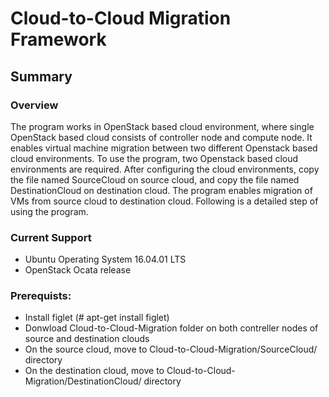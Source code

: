 # Cloud-to-Cloud Migration Framework
## Summary ##
### Overview ###

The program works in OpenStack based cloud environment, where single OpenStack based cloud consists of controller node and compute node. It enables virtual machine migration between two different Openstack based cloud environments. To use the program, two Openstack based cloud environments are required. After configuring the cloud environments, copy the file named SourceCloud on source cloud, and copy the file named DestinationCloud on destination cloud. The program enables migration of VMs from source cloud to destination cloud. Following is a detailed step of using the program.

### Current Support ###
* Ubuntu Operating System 16.04.01 LTS
* OpenStack Ocata release

### Prerequists: ###
* Install figlet   (# apt-get install figlet)
* Donwload Cloud-to-Cloud-Migration folder on both  contreller nodes of source and destination clouds
* On the source cloud, move to Cloud-to-Cloud-Migration/SourceCloud/ directory
* On the destination cloud, move to Cloud-to-Cloud-Migration/DestinationCloud/ directory



